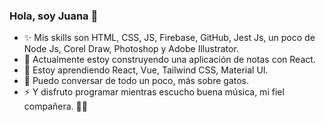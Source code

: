 ### Hola, soy Juana 👋

<!--
**Juana-89/Juana-89** is a ✨ _special_ ✨ repository because its `README.md` (this file) appears on your GitHub profile.
-->
- ✨ Mis skills son HTML, CSS, JS, Firebase, GitHub, Jest Js, un poco de Node Js, Corel Draw, Photoshop y Adobe Illustrator.
- 🔭 Actualmente estoy construyendo una aplicación de notas con React.
- 🌱 Estoy aprendiendo React, Vue, Tailwind CSS, Material UI.
- 💬 Puedo conversar de todo un poco, más sobre gatos.
- ⚡ Y disfruto programar mientras escucho buena música, mi fiel compañera. 🤘🏻
